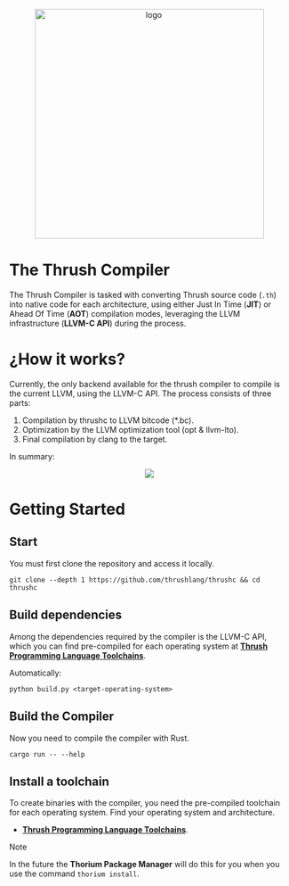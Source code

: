 <p align="center">
  <img src= "https://github.com/thrushlang/thrushc/blob/master/assets/thrushlang-v1.4.png" alt= "logo" style= "width: 412px; height: 412px;"> </img>
</p>

# The Thrush Compiler 

The Thrush Compiler is tasked with converting Thrush source code (`.th`) into native code for each architecture, using either Just In Time (**JIT**) or Ahead Of Time (**AOT**) compilation modes, leveraging the LLVM infrastructure (**LLVM-C API**) during the process.

# ¿How it works?

Currently, the only backend available for the thrush compiler to compile is the current LLVM, using the LLVM-C API. The process consists of three parts:

1. Compilation by thrushc to LLVM bitcode (*.bc).
2. Optimization by the LLVM optimization tool (opt & llvm-lto).
3. Final compilation by clang to the target.

In summary:

<p align="center">
  <img src= "https://github.com/thrushlang/thrushc/blob/master/assets/how%20it%20works%20(thrushc).png" style= "width: 1hv; height: 1hv;"> </img>
</p>

# Getting Started

## Start

You must first clone the repository and access it locally. 

```console
git clone --depth 1 https://github.com/thrushlang/thrushc && cd thrushc
```

## Build dependencies 

Among the dependencies required by the compiler is the LLVM-C API, which you can find pre-compiled for each operating system at **[Thrush Programming Language Toolchains](https://github.com/thrushlang/toolchains)**.

Automatically:

```console
python build.py <target-operating-system>
```

## Build the Compiler

Now you need to compile the compiler with Rust.

```console
cargo run -- --help
```

## Install a toolchain

To create binaries with the compiler, you need the pre-compiled toolchain for each operating system. Find your operating system and architecture.

- **[Thrush Programming Language Toolchains](https://github.com/thrushlang/toolchains)**.

> [!NOTE]  
> In the future the **Thorium Package Manager** will do this for you when you use the command `thorium install`.
